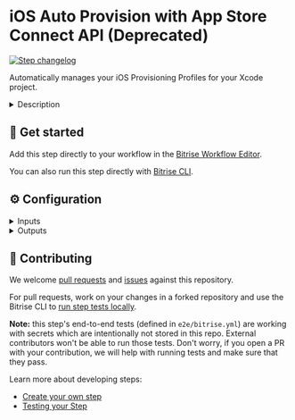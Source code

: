 # iOS Auto Provision with App Store Connect API (Deprecated)

[![Step changelog](https://shields.io/github/v/release/bitrise-steplib/steps-ios-auto-provision-appstoreconnect?include_prereleases&label=changelog&color=blueviolet)](https://github.com/bitrise-steplib/steps-ios-auto-provision-appstoreconnect/releases)

Automatically manages your iOS Provisioning Profiles for your Xcode project.

<details>
<summary>Description</summary>

### This Step has been deprecated in the favour of the new automatic code signing options on Bitrise.
You can read more about these changes in our blog post: [https://blog.bitrise.io/post/simplifying-automatic-code-signing-on-bitrise](https://blog.bitrise.io/post/simplifying-automatic-code-signing-on-bitrise).

#### Option A)
The latest versions of the [Xcode Archive & Export for iOS](https://www.bitrise.io/integrations/steps/xcode-archive), [Xcode Build for testing for iOS](https://www.bitrise.io/integrations/steps/xcode-build-for-test), and the [Export iOS and tvOS Xcode archive](https://www.bitrise.io/integrations/steps/xcode-archive) Steps have built-in automatic code signing.
We suggest to remove this step from your workflow and start to use the automatic code signing feature in the Steps mentioned above.

#### Option B)
If you are not using any of the mentioned Xcode steps, then you can replace
this iOS Auto Provision Step with the [Manage iOS Code signing](https://www.bitrise.io/integrations/steps/manage-ios-code-signing) Step.

### Description
The Step uses the official [App Store Connect API](https://developer.apple.com/documentation/appstoreconnectapi/generating_tokens_for_api_requests). The Step can obtain the API connection information in 2 ways:
It can use either the Bitrise Apple Developer connection selected under the **Team** tab for the application, or you can provide the information to the Step using Step's input variables.
The Steps performs the following:
- It generates, updates and downloads the provisioning profiles needed for your iOS project.
- It verifies if your project is registered with the App Store Connect. If it was not, the Step registers your project.
- It registers the iOS devices connected to your Bitrise account with the App Store Connect.
- It modifies the iOS project to use manual code signing if the project uses automatically managed signing.

### Configuring the Step

Before you start configuring the Step, make sure you've completed the following requirements:
1. You've generated an [API key](https://developer.apple.com/documentation/appstoreconnectapi/creating_api_keys_for_app_store_connect_api) and obtained an **Issuer ID**, **Key ID** and a **Private Key**.
2. You've [defined your Apple Developer Account to Bitrise](https://devcenter.bitrise.io/getting-started/configuring-bitrise-steps-that-require-apple-developer-account-data/#defining-your-apple-developer-account-to-bitrise).
3. You've [assigned an Apple Developer Account to your app](https://devcenter.bitrise.io/getting-started/configuring-bitrise-steps-that-require-apple-developer-account-data/#assigning-an-apple-developer-account-for-your-app).

Once these are done, most of the required Step input fields are already populated for you.

To configure the Step:

1. Add the **iOS Auto Provision with App Store Connect API** after any dependency installer Step in your Workflow, such as **Run CocoaPods install** or **Carthage**.
2. Click the Step to edit its input fields. You can see that the **Build API token**, **Build URL**, and the **Xcode Project (or Workspace) path** inputs are automatically filled out for you.
    - **Build API token**: Every running build has a temporary API token on a Bitrise virtual machine. This token is only available while the build is running. The Step downloads the connected API key with the help of this API token and Bitrise saves it in a JSON file.
    - **Build URL**: URL of the current build or local path URL to your `apple_developer_portal_data.json`.
    - **Xcode Project path**: The path where the `.xcodeproj` / `.xcworkspace` is located.
3. **Distribution type** input's value has to match with the value of the **Select method for export** input in the **Xcode Archive & Export for iOS** Step.
4. With the **Scheme name** input you can restrict which targets to process.

### Troubleshooting
Make sure you do not have the **Certificate and Profile Installer** Step in your Workflow.
Make sure that you do NOT modify your Xcode project between the **iOS Auto Provision with App Store Connect API** and the **Xcode Archive & Export for iOS** Steps. For example, do not change the **bundle ID** after the **iOS Auto Provision with App Store Connect API** Step.

### Useful links
- [Managing iOS code signing files - automatic provisioning](https://devcenter.bitrise.io/code-signing/ios-code-signing/ios-auto-provisioning/)
- [About iOS Auto Provision with Apple ID](https://devcenter.bitrise.io/getting-started/configuring-bitrise-steps-that-require-apple-developer-account-data/#assigning-an-apple-developer-account-for-your-appv)

### Related Steps
- [iOS Auto Provision with Apple ID](https://www.bitrise.io/integrations/steps/ios-auto-provision)
- [Xcode Archive & Export](https://www.bitrise.io/integrations/steps/xcode-archive)
</details>

## 🧩 Get started

Add this step directly to your workflow in the [Bitrise Workflow Editor](https://devcenter.bitrise.io/steps-and-workflows/steps-and-workflows-index/).

You can also run this step directly with [Bitrise CLI](https://github.com/bitrise-io/bitrise).

## ⚙️ Configuration

<details>
<summary>Inputs</summary>

| Key | Description | Flags | Default |
| --- | --- | --- | --- |
| `connection` | This input variable allows you to specify how the Step determines the API connection to use. - `automatic`: The Step can use either method: It will attempt to use the Bitrise Apple Developer connection first. If this is not available, it will use the Step input variables. - `api_key`: The Step will only use the Bitrise Apple Developer connection. It will not use the Step input variables. - `off`: The Step will only use the Step input variables. It will not use the Bitrise Apple Developer connection. - `enterprise_with_apple_id`: [Bitrise Apple Service connection with an Apple Developer Enterpsie account.](https://devcenter.bitrise.io/getting-started/connecting-to-services/connecting-to-an-apple-service-with-apple-id/) - `apple_id`: [Bitrise Apple Service connection with Apple ID.](https://devcenter.bitrise.io/getting-started/connecting-to-services/connecting-to-an-apple-service-with-apple-id/) | required | `automatic` |
| `api_key_path` | Specify the path in an URL format where your API key is stored.  For example: `https://URL/TO/AuthKey_[KEY_ID].p8` or `file:///PATH/TO/AuthKey_[KEY_ID].p8`. **NOTE:** The Step will only recognize the API key if the filename includes the  `KEY_ID` value as shown on the examples above.  You can upload your key on the **Generic File Storage** tab in the Workflow Editor and set the Environment Variable for the file here.  For example: `$BITRISEIO_MYKEY_URL` | sensitive |  |
| `api_issuer` | Issuer ID. Required if **API Key URL** (`api_key_path`) is specified. |  |  |
| `apple_id_team_id` | Defining this is required when Bitrise Apple Developer Connection is set to `apple-id` and the connected account belongs to multiple teams. |  |  |
| `distribution_type` | Describes how Xcode should sign your project. | required | `development` |
| `project_path` | The path where the `.xcodeproj` / `.xcworkspace` is located. | required | `$BITRISE_PROJECT_PATH` |
| `scheme` | The scheme selects the main Application Target of the project.  The step will manage the codesign settings of the main Application and related executable (Application and App Extension) targets. | required | `$BITRISE_SCHEME` |
| `configuration` | Configuration (for example, Debug, Release) selects the Build Settings describing the managed executable targets' Signing (Code Signing Style, Development Team, Code Signing Identity, Provisioning Profile).  If not set the step will use the provided Scheme's Archive Action's Build Configuration. |  |  |
| `sign_uitest_targets` | If set the step will manage the codesign settings of the UITest targets of the main Application. The UITest targets' bundle id will be set to the main Application's bundle id, so that the same Signing can be used for both the main Application and related UITest targets. |  | `no` |
| `register_test_devices` | If set the step will register known test devices from team members with the Apple Developer Portal.  Note that setting this to "yes" may cause devices to be registered against your limited quantity of test devices in the Apple Developer Portal, which can only be removed once annually during your renewal window. |  | `no` |
| `min_profile_days_valid` | Sometimes you want to sign an app with a Provisioning Profile that is valid for at least 'x' days. For example, an enterprise app won't open if your Provisioning Profile is expired. With this parameter, you can have a Provisioning Profile that's at least valid for 'x' days. By default it is set to `0` and renews the Provisioning Profile when expired. |  | `0` |
| `verbose_log` | Enable verbose logging? | required | `no` |
| `certificate_urls` | URLs of the certificates to download. Multiple URLs can be specified, separated by a pipe (`\|`) character, you can specify a local path as well, using the `file://` scheme. __Provide a development certificate__ URL, to ensure development code signing files for the project and __also provide a distribution certificate__ URL, to ensure distribution code signing files for your project, for example, `file://./development/certificate/path\|https://distribution/certificate/url`  | required, sensitive | `$BITRISE_CERTIFICATE_URL` |
| `passphrases` | Certificate passphrases. Multiple passphrases can be specified, separated by a pipe (`\|`) character. __Specified certificate passphrase count should match the count of the certificate urls__,for example, (1 certificate with empty passphrase, 1 certificate with non-empty passphrase): `\|distribution-passphrase`  | required, sensitive | `$BITRISE_CERTIFICATE_PASSPHRASE` |
| `keychain_path` | The Keychain path. | required | `$HOME/Library/Keychains/login.keychain` |
| `keychain_password` | The Keychain's password. | required, sensitive | `$BITRISE_KEYCHAIN_PASSWORD` |
| `build_api_token` | Every build gets a temporary Bitrise API token to download the connected API key in a JSON file. |  | `$BITRISE_BUILD_API_TOKEN` |
| `build_url` | URL of the current build or local path URL to your apple_developer_portal_data.json. |  | `$BITRISE_BUILD_URL` |
</details>

<details>
<summary>Outputs</summary>

| Environment Variable | Description |
| --- | --- |
| `BITRISE_EXPORT_METHOD` | Distribution type can be one of the following: `development`, `app-store`, `ad-hoc` or `enterprise`. |
| `BITRISE_DEVELOPER_TEAM` | The development team's ID, for example, `1MZX23ABCD4`. |
| `BITRISE_DEVELOPMENT_CODESIGN_IDENTITY` | The development codesign identity's name, for example, `iPhone Developer: Bitrise Bot (VV2J4SV8V4)`. |
| `BITRISE_PRODUCTION_CODESIGN_IDENTITY` | The production codesign identity's name, for example, `iPhone Distribution: Bitrise Bot (VV2J4SV8V4. |
| `BITRISE_DEVELOPMENT_PROFILE` | The development provisioning profile's UUID which belongs to the main target, for example, `c5be4123-1234-4f9d-9843-0d9be985a068`. |
| `BITRISE_PRODUCTION_PROFILE` | The production provisioning profile's UUID which belongs to the main target, for example, `c5be4123-1234-4f9d-9843-0d9be985a068`. |
</details>

## 🙋 Contributing

We welcome [pull requests](https://github.com/bitrise-steplib/steps-ios-auto-provision-appstoreconnect/pulls) and [issues](https://github.com/bitrise-steplib/steps-ios-auto-provision-appstoreconnect/issues) against this repository.

For pull requests, work on your changes in a forked repository and use the Bitrise CLI to [run step tests locally](https://devcenter.bitrise.io/bitrise-cli/run-your-first-build/).

**Note:** this step's end-to-end tests (defined in `e2e/bitrise.yml`) are working with secrets which are intentionally not stored in this repo. External contributors won't be able to run those tests. Don't worry, if you open a PR with your contribution, we will help with running tests and make sure that they pass.

Learn more about developing steps:

- [Create your own step](https://devcenter.bitrise.io/contributors/create-your-own-step/)
- [Testing your Step](https://devcenter.bitrise.io/contributors/testing-and-versioning-your-steps/)
